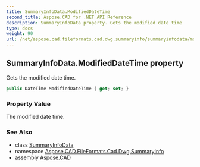 ```yaml
---
title: SummaryInfoData.ModifiedDateTime
second_title: Aspose.CAD for .NET API Reference
description: SummaryInfoData property. Gets the modified date time
type: docs
weight: 90
url: /net/aspose.cad.fileformats.cad.dwg.summaryinfo/summaryinfodata/modifieddatetime/
---
```

## SummaryInfoData.ModifiedDateTime property

Gets the modified date time.

```csharp
public DateTime ModifiedDateTime { get; set; }
```

### Property Value

The modified date time.

### See Also

* class [SummaryInfoData](../)
* namespace [Aspose.CAD.FileFormats.Cad.Dwg.SummaryInfo](../../../aspose.cad.fileformats.cad.dwg.summaryinfo/)
* assembly [Aspose.CAD](../../../)



